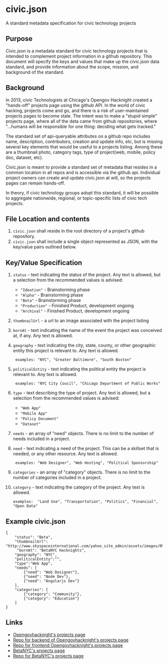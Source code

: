 # civic.json
A standard metadata specification for civic technology projects


## Purpose

Civic.json is a metadata standard for civic technology projects that is intended to complement project information in a github repository.  This document will specify the keys and values that make up the civic.json data standard, and provide information about the scope, mission, and background of the standard.


## Background 

In 2013, civic Technologists at Chicago's Opengov Hacknight created a "hands-off" projects page using the github API.  In the world of civic hacking, projects come and go, and there is a risk of user-maintained projects pages to become stale.  The intent was to make a "stupid simple" projects page, where all of the data came from github repositories, where "...humans will be responsible for one thing: deciding what gets tracked."  

The standard set of api-queryable attributes on a github repo includes name, description, contributors, creation and update info, etc, but is missing several key elements that would be useful to a projects listing.  Among these are a thumbnail photo, category tags, type of project(web, mobile, policy doc, dataset, etc).  

Civic.json is meant to provide a standard set of metadata that resides in a common location in all repos and is accessible via the github api.  Individual project owners can create and update civic.json at will, so the projects pages can remain hands-off.

In theory, if civic technology groups adopt this standard, it will be possible to aggregate nationwide, regional, or topic-specific lists of civic tech projects.


## File Location and contents
1. `civic.json` shall reside in the root directory of a project's github repository.
2. `civic.json` shall include a single object represented as JSON, with the key/value pairs outlined below.


## Key/Value Specification
1. `status` - text indicating the status of the project.  Any text is allowed, but a selection from the recommended values is advised:

   * `"Ideation"` - Brainstorming phase
   * `"Alpha"` - Brainstorming phase
   * `"Beta"` - Brainstorming phase
   * `"Production"` - Finished Product, development ongoing
   * `"Archival"` - Finished Product, development ongoing
		
2. `thumbnailUrl` - a url to an image associated with the project listing
3. `bornAt` - text indicating the name of the event the project was conceived at, if any.  Any text is allowed.
4. `geography` - text indicating the city, state, county, or other geographic entity this project is relevant to.  Any text is allowed.

		examples: "NYC", "Greater Baltimore", "South Boston"
5. `politicalEntity` - text indicating the political entity the project is relevant to. Any text is allowed.

		examples: "NYC City Coucil", "Chicago Department of Public Works"

6. `type` - text describing the type of project.  Any text is allowed, but a selection from the recommended values is advised:

   * `"Web App"`
   * `"Mobile App"`
   * `"Policy Document"`
   * `"Dataset"`

7. `needs` - an array of "need" objects.  There is no limit to the number of needs included in a project.
8. `need` - text indicating a need of the project.  This can be a skillset that is needed, or any other resource.  Any text is allowed.

		examples: "Web Designer", "Web Hosting", "Political Sponsorship"

9. `categories` - an array of "category" objects.  There is no limit to the number of categories included in a project.
10. `category` - text indicating the category of the project.  Any text is allowed.

		examples:  "Land Use", "Transportation", "Politics", "Financial", "Open Data"


## Example civic.json

	{
	    "status": "Beta",
	    "thumbnailUrl": "http://www.skyspaceinternational.com/yahoo_site_admin/assets/images/NYC_Skyline_Thumb.97220225.jpg",
	     "bornAt": "BetaNYC Hacknights",
	    "geography": "NYC",
	    "politicalEntity":"",
	    "type":"Web App",
	    "needs": [
	        {"need": "Web Designer"},
	        {"need": "Node Dev"},
	        {"need": "Angularjs Dev"}
	    ],
	    "categories": [
	        {"category": "Community"},
	        {"category": "Education"}
	    ]
	}


## Links
 *  [Opengovhacknight's projects page](http://opengovhacknight.org/projects.html)
 *  [Repo for backend of Opengovhacknight's projects page](https://github.com/open-city/civic-json-worker)
 *  [Repo for frontend Opengovhacknight's projects page](https://github.com/open-city/open-gov-hack-night#projects-and-people)
 *  [BetaNYC's projects page](http://projects.betanyc.us)
 *  [Repo for BetaNYC's projects page](https://github.com/chriswhong/betanyc-projects-list)




